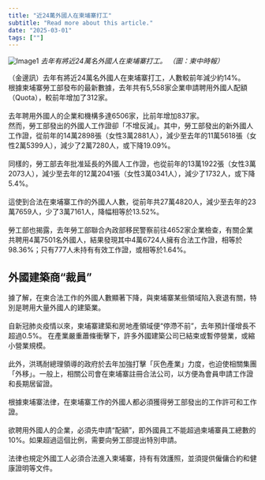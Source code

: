 ```yaml
---
title: "近24萬外國人在柬埔寨打工"
subtitle: "Read more about this article."
date: "2025-03-01"
tags: [""]
---
```


![Image1](/thumbnails/foreign-workers-cambodia.jpg "Meeting")
*去年有將近24萬名外國人在柬埔寨打工。 （圖：柬中時報）*

（金邊訊）去年有將近24萬名外國人在柬埔寨打工，人數較前年減少約14%。<br/>
根據柬埔寨勞工部發布的最新數據，去年共有5,558家企業申請聘用外國人配額（Quota），較前年增加了312家。<br/><br/>
去年聘用外國人的企業和機構多達6506家，比前年增加837家。<br/>
然而，勞工部發出的外國人工作證卻「不增反減」。其中，勞工部發出的新外國人工作證，從前年的14萬2898張（女性3萬2881人），減少至去年的11萬5618張（女性2萬5399人），減少了2萬7280人，或下降19.09%。<br/><br/>
同樣的，勞工部去年批准延長的外國人工作證，也從前年的13萬1922張（女性3萬2073人），減少至去年的12萬2041張（女性3萬0341人），減少了1732人，或下降5.4%。<br/><br/>
這使到合法在柬埔寨工作的外國人人數，從前年共27萬4820人，減少至去年的23萬7659人，少了3萬7161人，降幅相等於13.52%。<br/><br/>
勞工部也揭露，去年勞工部聯合內政部移民警察前往4652家企業檢查，有關企業共聘用4萬7501名外國人，結果發現其中4萬6724人擁有合法工作證，相等於98.36%；只有777人未持有有效工作證，或相等於1.64%。<br/>

## 外國建築商“裁員”
據了解，在柬合法工作的外國人數顯著下降，與柬埔寨某些領域陷入衰退有關，特別是聘用大量外國人的建築業。<br/><br/>
自新冠肺炎疫情以來，柬埔寨建築和房地產領域便“停滯不前”，去年預計僅增長不超過0.5%。
在產業嚴重蕭條衝擊下，許多外國建築公司已結束或暫停營業，或縮小營業規模。<br/><br/>
此外，洪瑪耐總理領導的政府於去年加強打擊「灰色產業」力度，也迫使相關集團「外移」。一般上，相關公司會在柬埔寨註冊合法公司，以方便為會員申請工作證和長期居留證。<br/><br/>
根據柬埔寨法律，在柬埔寨工作的外國人都必須獲得勞工部發出的工作許可和工作證。<br/><br/>
欲聘用外國人的企業，必須先申請“配額”，即外國員工不能超過柬埔寨員工總數的10%。如果超過這個比例，需要向勞工部提出特別申請。<br/><br/>
法律也規定外國工人必須合法進入柬埔寨，持有有效護照，並須提供僱傭合約和健康證明等文件。
